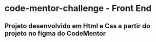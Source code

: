 # code-mentor-challenge - Front End 
<h2> Projeto desenvolvido em Html e Css a partir do projeto no figma do CodeMentor </h2>
